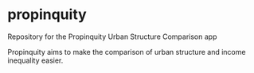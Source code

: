 # propinquity
Repository for the Propinquity Urban Structure Comparison app

Propinquity aims to make the comparison of urban structure and
income inequality easier. 
